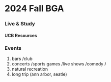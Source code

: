 # 2024 Fall BGA
### Live & Study
#### UCB Resources


### Events
1. bars /club
2. concerts /sports games /live shows /comedy /
3. natural recreation
4. long trip (ann arbor, seatle)

